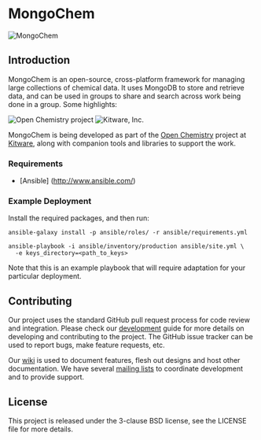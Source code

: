 MongoChem
=========
![MongoChem][MongoChemLogo]

Introduction
------------

MongoChem is an open-source, cross-platform framework for managing large
collections of chemical data. It uses MongoDB to store and retrieve data, and
can be used in groups to share and search across work being done in a group.
Some highlights:

![Open Chemistry project][OpenChemistryLogo]
![Kitware, Inc.][KitwareLogo]

MongoChem is being developed as part of the [Open Chemistry][OpenChemistry]
project at [Kitware][Kitware], along with companion tools and libraries to
support the work.

### Requirements

- [Ansible] (http://www.ansible.com/)

### Example Deployment

Install the required packages, and then run:
    
    ansible-galaxy install -p ansible/roles/ -r ansible/requirements.yml
    
    ansible-playbook -i ansible/inventory/production ansible/site.yml \
      -e keys_directory=<path_to_keys>

Note that this is an example playbook that will require adaptation for your
particular deployment.

Contributing
------------

Our project uses the standard GitHub pull request process for code review and
integration. Please check our [development][Development] guide for more details
on developing and contributing to the project. The GitHub issue tracker can be
used to report bugs, make feature requests, etc.

Our [wiki][Wiki] is used to document features, flesh out designs and host other
documentation. We have several [mailing lists][MailingLists] to coordinate
development and to provide support.

License
-------

This project is released under the 3-clause BSD license, see the LICENSE file
for more details.

  [MongoChemLogo]: http://openchemistry.org/files/logos/mongochem.png
"MongoChem"
  [OpenChemistry]: http://openchemistry.org/ "Open Chemistry Project"
  [OpenChemistryLogo]: http://openchemistry.org/files/logos/openchem128.png
"Open Chemistry"
  [Kitware]: http://kitware.com/ "Kitware, Inc."
  [KitwareLogo]: http://www.kitware.com/img/small_logo_over.png "Kitware"
  [Development]: http://wiki.openchemistry.org/Development "Development guide"
  [Wiki]: http://wiki.openchemistry.org/ "Open Chemistry wiki"
  [MailingLists]: http://openchemistry.org/mailing-lists "Mailing Lists"
